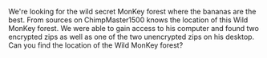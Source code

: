 We're looking for the wild secret MonKey forest where the bananas are the best. From sources on ChimpMaster1500 knows the location of this Wild MonKey forest. We were able to gain access to his computer and found two encrypted zips as well as one of the two unencrypted zips on his desktop. Can you find the location of the Wild MonKey forest?

